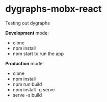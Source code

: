 # dygraphs-mobx-react

Testing out dygraphs

**Development** mode:
- clone
- npm install
- npm start to run the app

**Production** mode:

- clone
- npm install
- npm run build
- npm install -g serve
- serve -s build

